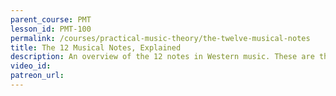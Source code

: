 ```yaml
---
parent_course: PMT
lesson_id: PMT-100
permalink: /courses/practical-music-theory/the-twelve-musical-notes
title: The 12 Musical Notes, Explained
description: An overview of the 12 notes in Western music. These are the building blocks of everything!
video_id:
patreon_url:
---
```

